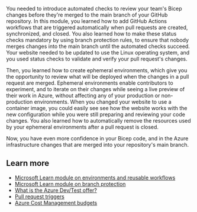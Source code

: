 You needed to introduce automated checks to review your team's Bicep changes before they're merged to the main branch of your GitHub repository. In this module, you learned how to add GitHub Actions workflows that are triggered automatically when pull requests are created, synchronized, and closed. You also learned how to make these status checks mandatory by using branch protection rules, to ensure that nobody merges changes into the main branch until the automated checks succeed. Your website needed to be updated to use the Linux operating system, and you used status checks to validate and verify your pull request's changes.

Then, you learned how to create ephemeral environments, which give you the opportunity to review what will be deployed when the changes in a pull request are merged. Ephemeral environments enable contributors to experiment, and to iterate on their changes while seeing a live preview of their work in Azure, without affecting any of your production or non-production environments. When you changed your website to use a container image, you could easily see see how the website works with the new configuration while you were still preparing and reviewing your code changes. You also learned how to automatically remove the resources used by your ephemeral environments after a pull request is closed.

Now, you have even more confidence in your Bicep code, and in the Azure infrastructure changes that are merged into your repository's main branch.

## Learn more

- [Microsoft Learn module on environments and reusable workflows](/learn/modules/manage-multiple-environments-using-bicep-github-actions/3-handle-similarities-between-environments-using-reusable-workflows)
- [Microsoft Learn module on branch protection](/learn/modules/review-azure-infrastructure-changes-using-bicep-pull-requests/2-understand-branching)
- [What is the Azure Dev/Test offer?](/azure/devtest/offer/overview-what-is-devtest-offer-visual-studio)
- [Pull request triggers](https://docs.github.com/actions/using-workflows/events-that-trigger-workflows#pull_request)
- [Azure Cost Management budgets](/azure/cost-management-billing/costs/tutorial-acm-create-budgets)
